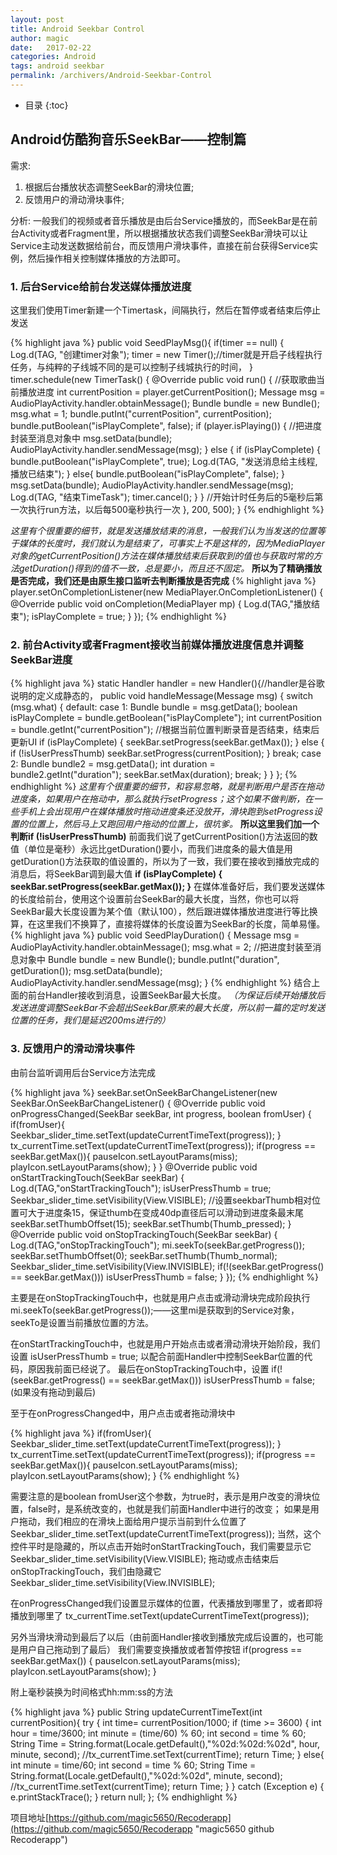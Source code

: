 ```yaml
---
layout: post
title: Android Seekbar Control
author: magic
date:   2017-02-22
categories: Android
tags: android seekbar
permalink: /archivers/Android-Seekbar-Control
---
```

* 目录
{:toc}
## Android仿酷狗音乐SeekBar——控制篇
需求:
1. 根据后台播放状态调整SeekBar的滑块位置;
2. 反馈用户的滑动滑块事件;

分析:
一般我们的视频或者音乐播放是由后台Service播放的，而SeekBar是在前台Activity或者Fragment里，所以根据播放状态我们调整SeekBar滑块可以让Service主动发送数据给前台，而反馈用户滑块事件，直接在前台获得Service实例，然后操作相关控制媒体播放的方法即可。
### 1. 后台Service给前台发送媒体播放进度

这里我们使用Timer新建一个Timertask，间隔执行，然后在暂停或者结束后停止发送

{% highlight java %}
public void SeedPlayMsg(){
        if(timer == null) {
            Log.d(TAG, "创建timer对象");
            timer = new Timer();//timer就是开启子线程执行任务，与纯粹的子线城不同的是可以控制子线城执行的时间，
        }
        timer.schedule(new TimerTask() {
            @Override
            public void run() {
                //获取歌曲当前播放进度
                int currentPosition = player.getCurrentPosition();
                Message msg = AudioPlayActivity.handler.obtainMessage();
                Bundle bundle = new Bundle();
                msg.what = 1;
                bundle.putInt("currentPosition", currentPosition);
                bundle.putBoolean("isPlayComplete", false);
                if (player.isPlaying()) {
                    //把进度封装至消息对象中
                    msg.setData(bundle);
                    AudioPlayActivity.handler.sendMessage(msg);
                }
                else {
                    if (isPlayComplete) {
                        bundle.putBoolean("isPlayComplete", true);
                        Log.d(TAG, "发送消息给主线程,播放已结束");
                    }
                    else{
                        bundle.putBoolean("isPlayComplete", false);
                    }
                    msg.setData(bundle);
                    AudioPlayActivity.handler.sendMessage(msg);
                    Log.d(TAG, "结束TimeTask");
                    timer.cancel();
                }
            }
            //开始计时任务后的5毫秒后第一次执行run方法，以后每500毫秒执行一次
        }, 200, 500);
    }
{% endhighlight %}

*这里有个很重要的细节，就是发送播放结束的消息，一般我们认为当发送的位置等于媒体的长度时，我们就认为是结束了，可事实上不是这样的，因为MediaPlayer对象的getCurrentPosition()方法在媒体播放结束后获取到的值也与获取时常的方法getDuration()得到的值不一致，总是要小，而且还不固定。*
**所以为了精确播放是否完成，我们还是由原生接口监听去判断播放是否完成**
{% highlight java %}
    player.setOnCompletionListener(new MediaPlayer.OnCompletionListener() {
        @Override
        public void onCompletion(MediaPlayer mp) {
            Log.d(TAG,"播放结束");
            isPlayComplete = true;
        }
    });
{% endhighlight %}
### 2. 前台Activity或者Fragment接收当前媒体播放进度信息并调整SeekBar进度
{% highlight java %}
    static Handler handler = new Handler(){//handler是谷歌说明的定义成静态的，
        public void handleMessage(Message msg) {
            switch (msg.what) {
                default:
                case 1:
                    Bundle bundle = msg.getData();
                    boolean isPlayComplete = bundle.getBoolean("isPlayComplete");
                    int currentPosition = bundle.getInt("currentPosition");
                    //根据当前位置判断录音是否结束，结束后更新UI
                    if (isPlayComplete) {
                        seekBar.setProgress(seekBar.getMax());
                    }
                    else {
                        if (!isUserPressThumb) seekBar.setProgress(currentPosition);
                    }
                    break;
                case 2:
                    Bundle bundle2 = msg.getData();
                    int duration = bundle2.getInt("duration");
                    seekBar.setMax(duration);
                    break;
            }
        }
    };
{% endhighlight %}
*这里有个很重要的细节，和容易忽略，就是判断用户是否在拖动进度条，如果用户在拖动中，那么就执行setProgress；这个如果不做判断，在一些手机上会出现用户在媒体播放时拖动进度条还没放开，滑块跑到setProgress设置的位置上，然后马上又跑回用户拖动的位置上，很坑爹。*
**所以这里我们加一个判断if (!isUserPressThumb)**
前面我们说了getCurrentPosition()方法返回的数值（单位是毫秒）永远比getDuration()要小，而我们进度条的最大值是用getDuration()方法获取的值设置的，所以为了一致，我们要在接收到播放完成的消息后，将SeekBar调到最大值
**if (isPlayComplete) { seekBar.setProgress(seekBar.getMax()); }**
在媒体准备好后，我们要发送媒体的长度给前台，使用这个设置前台SeekBar的最大长度，当然，你也可以将SeekBar最大长度设置为某个值（默认100），然后跟进媒体播放进度进行等比换算，在这里我们不换算了，直接将媒体的长度设置为SeekBar的长度，简单易懂。
{% highlight java %}
    public void SeedPlayDuration() {
        Message msg = AudioPlayActivity.handler.obtainMessage();
        msg.what = 2;
        //把进度封装至消息对象中
        Bundle bundle = new Bundle();
        bundle.putInt("duration", getDuration());
        msg.setData(bundle);
        AudioPlayActivity.handler.sendMessage(msg);
    }
{% endhighlight %}
结合上面的前台Handler接收到消息，设置SeekBar最大长度。
*（为保证后续开始播放后发送进度调整SeekBar不会超出SeekBar原来的最大长度，所以前一篇的定时发送位置的任务，我们是延迟200ms进行的）*
### 3. 反馈用户的滑动滑块事件
由前台监听调用后台Service方法完成

{% highlight java %}
seekBar.setOnSeekBarChangeListener(new SeekBar.OnSeekBarChangeListener() {
            @Override
            public void onProgressChanged(SeekBar seekBar, int progress, boolean fromUser) {
                if(fromUser){
                    Seekbar_slider_time.setText(updateCurrentTimeText(progress));
                }
                tx_currentTime.setText(updateCurrentTimeText(progress));
                if(progress == seekBar.getMax()){
                    pauseIcon.setLayoutParams(miss);
                    playIcon.setLayoutParams(show);
                }
            }
            @Override
            public void onStartTrackingTouch(SeekBar seekBar) {
                Log.d(TAG,"onStartTrackingTouch");
                isUserPressThumb = true;
                Seekbar_slider_time.setVisibility(View.VISIBLE);
                //设置seekbarThumb相对位置可大于进度条15，保证thumb在变成40dp直径后可以滑动到进度条最末尾
                seekBar.setThumbOffset(15);
                seekBar.setThumb(Thumb_pressed);
            }
            @Override
            public void onStopTrackingTouch(SeekBar seekBar) {
                Log.d(TAG,"onStopTrackingTouch");
                mi.seekTo(seekBar.getProgress());
                seekBar.setThumbOffset(0);
                seekBar.setThumb(Thumb_normal);
                Seekbar_slider_time.setVisibility(View.INVISIBLE);
                if(!(seekBar.getProgress() == seekBar.getMax())) isUserPressThumb = false;
            }
        });
{% endhighlight %}

主要是在onStopTrackingTouch中，也就是用户点击或滑动滑块完成阶段执行
mi.seekTo(seekBar.getProgress());——这里mi是获取到的Service对象，seekTo是设置当前播放位置的方法。

在onStartTrackingTouch中，也就是用户开始点击或者滑动滑块开始阶段，我们设置
isUserPressThumb = true;
以配合前面Handler中控制SeekBar位置的代码，原因我前面已经说了。
最后在onStopTrackingTouch中，设置
 if(!(seekBar.getProgress() == seekBar.getMax())) isUserPressThumb = false;(如果没有拖动到最后)

至于在onProgressChanged中，用户点击或者拖动滑块中

{% highlight java %}
                if(fromUser){
                    Seekbar_slider_time.setText(updateCurrentTimeText(progress));
                }
                tx_currentTime.setText(updateCurrentTimeText(progress));
                if(progress == seekBar.getMax()){
                    pauseIcon.setLayoutParams(miss);
                    playIcon.setLayoutParams(show);
                }
{% endhighlight %}

需要注意的是boolean fromUser这个参数，为true时，表示是用户改变的滑块位置，false时，是系统改变的，也就是我们前面Handler中进行的改变；
如果是用户拖动，我们相应的在滑块上面给用户提示当前到什么位置了
Seekbar_slider_time.setText(updateCurrentTimeText(progress));
当然，这个控件平时是隐藏的，所以点击开始时onStartTrackingTouch，我们需要显示它
Seekbar_slider_time.setVisibility(View.VISIBLE);
拖动或点击结束后onStopTrackingTouch，我们由隐藏它
Seekbar_slider_time.setVisibility(View.INVISIBLE);

在onProgressChanged我们设置显示媒体的位置，代表播放到哪里了，或者即将播放到哪里了
tx_currentTime.setText(updateCurrentTimeText(progress));

另外当滑块滑动到最后了以后（由前面Handler接收到播放完成后设置的，也可能是用户自己拖动到了最后）
我们需要变换播放或者暂停按钮
if(progress == seekBar.getMax())
{ 
pauseIcon.setLayoutParams(miss);
playIcon.setLayoutParams(show); 
}

附上毫秒装换为时间格式hh:mm:ss的方法

{% highlight java %}
public String updateCurrentTimeText(int currentPosition){
        try {
            int time= currentPosition/1000;
            if (time >= 3600) {
                int hour = time/3600;
                int minute = (time/60) % 60;
                int second = time % 60;
                String Time = String.format(Locale.getDefault(),"%02d:%02d:%02d", hour, minute, second);
                //tx_currentTime.setText(currentTime);
                return  Time;
            }
            else{
                int minute = time/60;
                int second = time % 60;
                String Time = String.format(Locale.getDefault(),"%02d:%02d", minute, second);
                //tx_currentTime.setText(currentTime);
                return  Time;
            }
        }
        catch (Exception e)
        {
            e.printStackTrace();
        }
        return null;
    };
{% endhighlight %}

项目地址[https://github.com/magic5650/Recoderapp](https://github.com/magic5650/Recoderapp "magic5650 github Recoderapp")